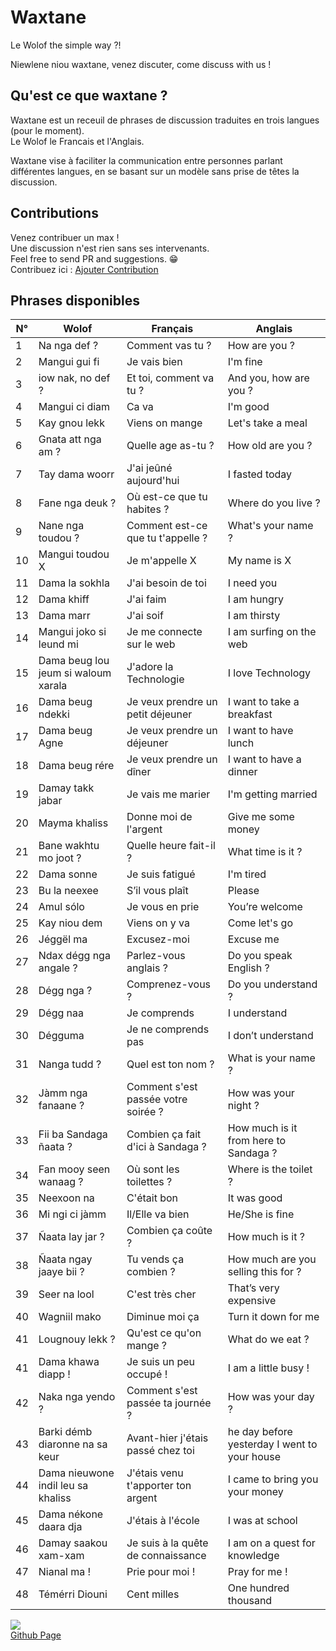 # Waxtane

Le Wolof the simple way ?!

Niewlene niou waxtane, venez discuter, come discuss with us !

## Qu'est ce que waxtane ?

Waxtane est un receuil de phrases de discussion traduites en trois langues (pour le moment).  
Le Wolof le Francais et l'Anglais.

Waxtane vise à faciliter la communication entre personnes parlant différentes langues, en se basant sur un modèle sans prise de têtes la discussion.  

## Contributions

Venez contribuer un max !  
Une discussion n'est rien sans ses intervenants.  
Feel free to send PR and suggestions. 😁  
Contribuez ici : [Ajouter Contribution](/data/waxtane.csv)

## Phrases disponibles
| N° | Wolof                               | Français                            | Anglais                                      |
| -- | ----------------------------------- | ----------------------------------- | -------------------------------------------- |
| 1  | Na nga def ?                        | Comment vas tu ?                    | How are you ?                                |
| 2  | Mangui gui fi                       | Je vais bien                        | I&#039;m fine                                     |
| 3  | iow nak, no def ?                   | Et toi, comment va tu ?             | And you, how are you ?                       |
| 4  | Mangui ci diam                      | Ca va                               | I&#039;m good                                     |
| 5  | Kay gnou lekk                       | Viens on mange                      | Let&#039;s take a meal                            |
| 6  | Gnata att nga am ?                  | Quelle age as-tu ?                  | How old are you ?                            |
| 7  | Tay dama woorr                      | J&#039;ai jeûné aujourd&#039;hui              | I fasted today                               |
| 8  | Fane nga deuk ?                     | Où est-ce que tu habites ?          | Where do you live ?                          |
| 9  | Nane nga toudou ?                   | Comment est-ce que tu t&#039;appelle ?   |  What&#039;s your name ?                          |
| 10 | Mangui toudou X                     | Je m&#039;appelle X                      | My name is X                                 |
| 11 | Dama la sokhla                      | J&#039;ai besoin de toi                  | I need you                                   |
| 12 | Dama khiff                          | J&#039;ai faim                           | I am hungry                                  |
| 13 | Dama marr                           | J&#039;ai soif                           | I am thirsty                                 |
| 14 | Mangui joko si leund mi             | Je me connecte sur le web           | I am surfing on the web                      |
| 15 | Dama beug lou jeum si waloum xarala | J&#039;adore la Technologie              | I love Technology                            |
| 16 | Dama beug ndekki                    | Je veux prendre un petit déjeuner   | I want to take a breakfast                   |
| 17 | Dama beug Agne                      | Je veux prendre un déjeuner         | I want to have lunch                         |
| 18 | Dama beug rére                      | Je veux prendre un dîner            | I want to have a dinner                      |
| 19 | Damay takk jabar                    | Je vais me marier                   | I&#039;m getting married                          |
| 20 | Mayma khaliss                       | Donne moi de l&#039;argent               | Give me some money                           |
| 21 | Bane wakhtu mo joot ?               | Quelle heure fait-il ?              | What time is it ?                            |
| 22 | Dama sonne                          | Je suis fatigué                     | I&#039;m tired                                    |
| 23 | Bu la neexee                        | S’il vous plaît                     | Please                                       |
| 24 | Amul sólo                           | Je vous en prie                     | You’re welcome                               |
| 25 | Kay niou dem                        | Viens on y va                       | Come let&#039;s go                                |
| 26 | Jéggël ma                           | Excusez-moi                         | Excuse me                                    |
| 27 | Ndax dégg nga angale ?              | Parlez-vous anglais ?               | Do you speak English ?                       |
| 28 | Dégg nga ?                          | Comprenez-vous ?                    | Do you understand ?                          |
| 29 | Dégg naa                            | Je comprends                        | I understand                                 |
| 30 | Dégguma                             | Je ne comprends pas                 | I don’t understand                           |
| 31 | Nanga tudd ?                        | Quel est ton nom ?                  | What is your name ?                          |
| 32 | Jàmm nga fanaane ?                  | Comment s&#039;est passée votre soirée ? | How was your night ?                         |
| 33 | Fii ba Sandaga ñaata ?              | Combien ça fait d&#039;ici à Sandaga ?   | How much is it from here to Sandaga ?        |
| 34 | Fan mooy seen wanaag ?              | Où sont les toilettes ?             | Where is the toilet ?                        |
| 35 | Neexoon na                          | C&#039;était bon                         | It was good                                  |
| 36 | Mi ngi ci jàmm                      | Il/Elle va bien                     | He/She is fine                               |
| 37 | Ñaata lay jar ?                     | Combien ça coûte ?                  | How much is it ?                             |
| 38 | Ñaata ngay jaaye bii ?              | Tu vends ça combien ?               | How much are you selling this for ?          |
| 39 | Seer na lool                        | C&#039;est très cher                     | That’s very expensive                        |
| 40 | Wagniil mako                        | Diminue moi ça                      | Turn it down for me                          |
| 41 | Lougnouy lekk ?                     |  Qu&#039;est ce qu&#039;on mange ?            |  What do we eat ?                            |
| 41 | Dama khawa diapp !                  | Je suis un peu occupé !             | I am a little busy !                         |
| 42 | Naka nga yendo ?                    | Comment s&#039;est passée ta journée ?   | How was your day ?                           |
| 43 | Barki démb diaronne na sa keur      | Avant-hier j&#039;étais passé chez toi   | he day before yesterday I went to your house |
| 44 | Dama nieuwone indil leu sa khaliss  | J&#039;étais venu t&#039;apporter ton argent  | I came to bring you your money               |
| 45 | Dama nékone daara dja               | J&#039;étais à l&#039;école                   | I was at school                              |
| 46 | Damay saakou xam-xam                | Je suis à la quête de connaissance  | I am on a quest for knowledge                |
| 47 | Nianal ma !                         | Prie pour moi !                     | Pray for me !                                |
| 48 | Témérri Diouni                      | Cent milles                         | One hundred thousand                         |


<a href="https://github.com/GalsenDev221/made.in.senegal"><img src="https://github.com/GalsenDev221/made.in.senegal/blob/33552c3002801437cb9973915a0666371ab1b50b/assets/badge.svg"></a>  
[Github Page](https://github.com/MedouneSGB/Waxtane)  
